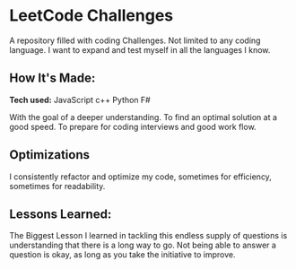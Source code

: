# LeetCode Challenges
A repository filled with coding Challenges. Not limited to any coding language. I want to expand and test myself in all the languages I know.

## How It's Made:

**Tech used:**  JavaScript c++ Python F#

With the goal of a deeper understanding. To find an optimal solution at a good speed. To prepare for coding interviews and good work flow.
## Optimizations

I consistently refactor and optimize my code, sometimes for efficiency, sometimes for readability.

## Lessons Learned:

The Biggest Lesson I learned in tackling this endless supply of questions is understanding that there is a long way to go. Not being able to answer a question is okay, as long as you take the initiative to improve.


